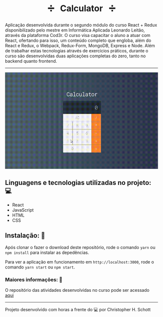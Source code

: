 # <p align="center"> :heavy_division_sign: &nbsp; Calculator &nbsp; :heavy_division_sign: </p>

Aplicação desenvolvida durante o segundo módulo do curso React + Redux disponibilizado pelo mestre em Informática Aplicada Leonardo Leitão, através da plataforma Cod3r. O curso visa capacitar o aluno a atuar com React, ofertando para isso, um conteúdo completo que engloba, além do React e Redux, o Webpack, Redux-Form, MongoDB, Express e Node. Além de trabalhar estas tecnologias através de exercícios práticos, durante o curso são desenvolvidas duas aplicações completas do zero, tanto no backend quanto frontend.

<hr>
<p align="center">
  <img src="https://github.com/ChristopherHauschild/curso-react-redux/blob/master/calculator/CALC.gif?raw=true"/>
</p>

## Linguagens e tecnologias utilizadas no projeto: :computer:
<ul>
  <li>React</li>
  <li>JavaScript</li>
  <li>HTML</li>
  <li>CSS</li>
</ul>

## Instalação: :rocket:

Após clonar o fazer o download deste repositório, rode o comando `yarn` ou `npm install` para instalar as depedências.

Para ver a aplicação em funcionamento em `http://localhost:3000`, rode o comando `yarn start` ou `npm start`.

### Maiores informações: :pencil:

O repositório das atividades desenvolvidas no curso pode ser acessado <a href="https://github.com/ChristopherHauschild/curso-react-redux">aqui</a>

<hr>

Projeto desenvolvido com horas a frente do :computer: por Christopher H. Schott
